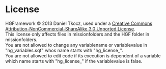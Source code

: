 # License
HGFramework © 2013 Daniel Tkocz, used under a [Creative Commons Attribution-NonCommercial-ShareAlike 3.0 Unported License](http://creativecommons.org/licenses/by-nc-sa/3.0/).  
This license only affects files in missionfolders and the HGF folder in missionfolders.  
You are not allowed to change any variablename or variablevalue in "hg_variables.sqf" whos name starts with "hg_license_".  
You are not allowed to edit code if its execution is dependent of a variable which name starts with "hg_license_" if the variablevalue is false.  